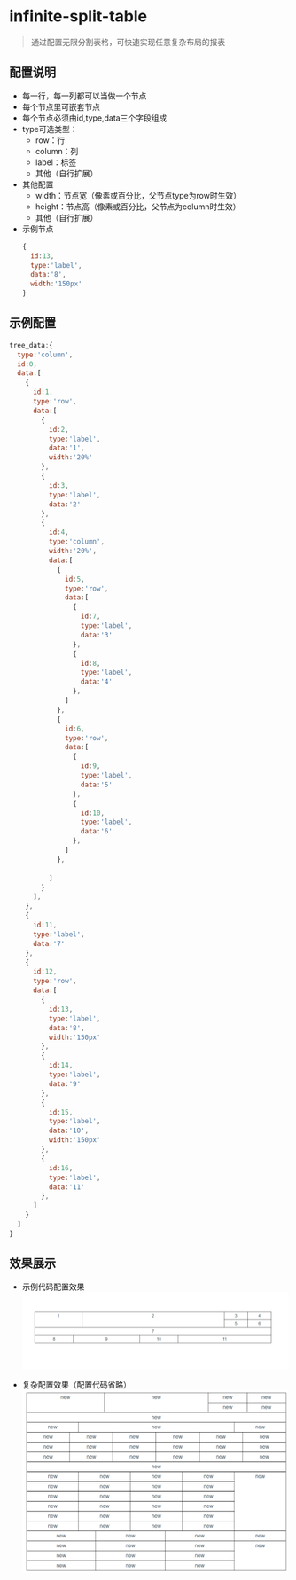 # infinite-split-table

> 通过配置无限分割表格，可快速实现任意复杂布局的报表

## 配置说明
- 每一行，每一列都可以当做一个节点
- 每个节点里可嵌套节点
- 每个节点必须由id,type,data三个字段组成
- type可选类型：
  - row：行
  - column：列
  - label：标签
  - 其他（自行扩展）
- 其他配置
  - width：节点宽（像素或百分比，父节点type为row时生效）
  - height：节点高（像素或百分比，父节点为column时生效）
  - 其他（自行扩展）
- 示例节点
  ```js
  {
    id:13,
    type:'label',
    data:'8',
    width:'150px'
  }
  ```

## 示例配置

```js
tree_data:{
  type:'column',
  id:0,
  data:[
    {
      id:1,
      type:'row',
      data:[
        {
          id:2,
          type:'label',
          data:'1',
          width:'20%'
        },
        {
          id:3,
          type:'label',
          data:'2'
        },
        {
          id:4,
          type:'column',
          width:'20%',
          data:[
            {
              id:5,
              type:'row',
              data:[
                {
                  id:7,
                  type:'label',
                  data:'3'
                },
                {
                  id:8,
                  type:'label',
                  data:'4'
                },
              ]
            },
            {
              id:6,
              type:'row',
              data:[
                {
                  id:9,
                  type:'label',
                  data:'5'
                },
                {
                  id:10,
                  type:'label',
                  data:'6'
                },
              ]
            },

          ]
        }
      ],
    },
    {
      id:11,
      type:'label',
      data:'7'
    },
    {
      id:12,
      type:'row',
      data:[
        {
          id:13,
          type:'label',
          data:'8',
          width:'150px'
        },
        {
          id:14,
          type:'label',
          data:'9'
        },
        {
          id:15,
          type:'label',
          data:'10',
          width:'150px'
        },
        {
          id:16,
          type:'label',
          data:'11'
        },
      ]
    }
  ]
}
```
## 效果展示
- 示例代码配置效果
![demo](demo.png)

- 复杂配置效果（配置代码省略）
![demo2](demo2.png)